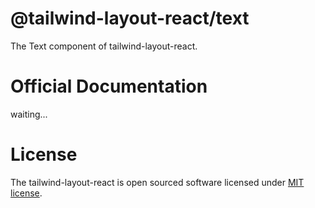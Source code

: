 # @tailwind-layout-react/text

The Text component of tailwind-layout-react.

# Official Documentation

waiting...

# License

The tailwind-layout-react is open sourced software licensed under [MIT license](https://github.com/logeast/tailwind-layout-react/blob/main/LICENSE).
